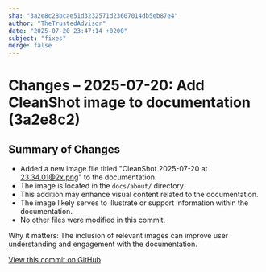 ```yaml
---
sha: "3a2e8c28bcae51d3232571d23607014db5eb87e4"
author: "TheTrustedAdvisor"
date: "2025-07-20 23:47:14 +0200"
subject: "fixes"
merge: false
---
```


# Changes – 2025-07-20: Add CleanShot image to documentation (3a2e8c2)

## Summary of Changes

- Added a new image file titled "CleanShot 2025-07-20 at 23.34.01@2x.png" to the documentation.
- The image is located in the `docs/about/` directory.
- This addition may enhance visual content related to the documentation.
- The image likely serves to illustrate or support information within the documentation.
- No other files were modified in this commit.

Why it matters: The inclusion of relevant images can improve user understanding and engagement with the documentation.

[View this commit on GitHub](https://github.com/TheTrustedAdvisor/FabricAdoptionFramework/commit/3a2e8c28bcae51d3232571d23607014db5eb87e4)
